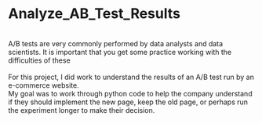 # Analyze_AB_Test_Results
<br>
A/B tests are very commonly performed by data analysts and data scientists. It is important that you get some practice working with the difficulties of these
<br><br>
For this project, I did work to understand the results of an A/B test run by an e-commerce website.
<br>
My goal was to work through python code to help the company understand if they should implement the new page, keep the old page, or perhaps run the experiment longer to make their decision.
